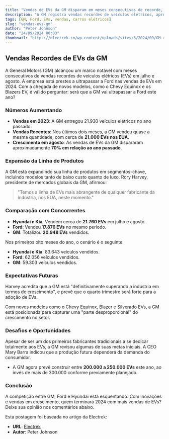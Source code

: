 ```yaml
---
title: "Vendas de EVs da GM disparam em meses consecutivos de recorde, diminuindo a diferença em relação à rival Ford"
description: "A GM registra vendas recordes de veículos elétricos, aproximando-se da Ford e desafiando a Hyundai."
tags: [GM, Ford, EVs, vendas, carros elétricos]
slug: "vendas-evs-gm"
author: "Peter Johnson"
date: "24/09/2024 00:03"
thumbnail: "https://electrek.co/wp-content/uploads/sites/3/2024/09/GM-record-EV-sales-1.jpeg?quality=82&strip=all&w=1400"
---
```


## Vendas Recordes de EVs da GM

A General Motors (GM) alcançou um marco notável com meses consecutivos de vendas recordes de veículos elétricos (EVs) em julho e agosto. A empresa está prestes a ultrapassar a Ford nas vendas de EVs em 2024. Com a chegada de novos modelos, como o Chevy Equinox e os Blazers EV, é válido perguntar: será que a GM vai ultrapassar a Ford este ano?

### Números Aumentando

- **Vendas em 2023**: A GM entregou 21.930 veículos elétricos no ano passado.
- **Vendas Recentes**: Nos últimos dois meses, a GM vendeu quase a mesma quantidade, com cerca de **21.000 EVs nos EUA**.
- **Crescimento em agosto**: As vendas de EVs da GM dispararam aproximadamente **70% em relação ao ano passado**.

### Expansão da Linha de Produtos

A GM está expandindo sua linha de produtos em segmentos-chave, incluindo modelos tanto de baixo custo quanto de luxo. Rory Harvey, presidente de mercados globais da GM, afirmou:

> "Temos a linha de EVs mais abrangente de qualquer fabricante da indústria, nos EUA, neste momento."

### Comparação com Concorrentes

- **Hyundai e Kia**: Vendem cerca de **21.760 EVs** em julho e agosto.
- **Ford**: Vendeu **17.876 EVs** no mesmo período.
- **GM**: Totalizou **20.948 EVs** vendidos.

Nos primeiros oito meses do ano, o cenário é o seguinte:

- **Hyundai e Kia**: 83.643 veículos vendidos.
- **Ford**: 62.056 veículos vendidos.
- **GM**: 59.303 veículos vendidos.

### Expectativas Futuras

Harvey acredita que a GM está "definitivamente superando a indústria em termos de crescimento", e prevê que o quarto trimestre será forte para a adoção de EVs. 

Com novos modelos como o Chevy Equinox, Blazer e Silverado EVs, a GM está posicionada para capturar uma "parte desproporcional" do crescimento no setor.

### Desafios e Oportunidades

Apesar de ser um dos primeiros fabricantes tradicionais a se dedicar totalmente aos EVs, a GM revisou algumas de suas metas iniciais. A CEO Mary Barra indicou que a produção futura dependerá da demanda do consumidor. 

- A GM agora prevê construir entre **200.000 a 250.000 EVs** este ano, ao invés de mais de 300.000 conforme previamente planejado.

### Conclusão

A competição entre GM, Ford e Hyundai está esquentando. Com inovações e vendas em crescimento, quem terminará 2024 com mais vendas de EVs? Deixe sua opinião nos comentários abaixo.

Esta postagem foi baseada no artigo da Electrek:

- **URL**: [Electrek](https://electrek.co/2024/09/23/gm-back-to-back-record-ev-sales-months-outpacing-ford/)
- **Autor**: Peter Johnson